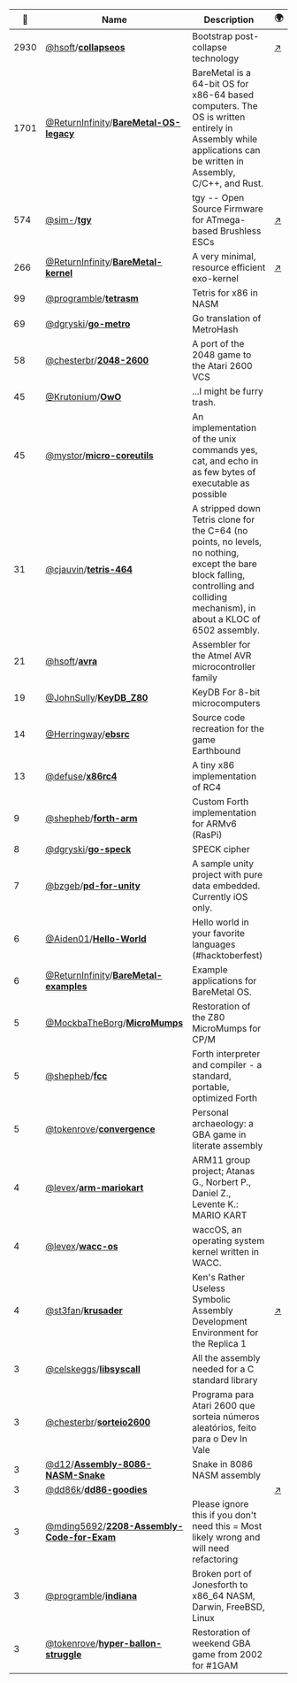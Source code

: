 |:star2: | Name | Description | 🌍|
|---|---|---|---|
|2930|[@hsoft](https://github.com/hsoft)/[**collapseos**](https://github.com/hsoft/collapseos)|Bootstrap post-collapse technology|[:arrow_upper_right:](https://collapseos.org)|
|1701|[@ReturnInfinity](https://github.com/ReturnInfinity)/[**BareMetal-OS-legacy**](https://github.com/ReturnInfinity/BareMetal-OS-legacy)|BareMetal is a 64-bit OS for x86-64 based computers. The OS is written entirely in Assembly while applications can be written in Assembly, C/C++, and Rust.||
|574|[@sim-](https://github.com/sim-)/[**tgy**](https://github.com/sim-/tgy)|tgy -- Open Source Firmware for ATmega-based Brushless ESCs|[:arrow_upper_right:](http://0x.ca/tgy/)|
|266|[@ReturnInfinity](https://github.com/ReturnInfinity)/[**BareMetal-kernel**](https://github.com/ReturnInfinity/BareMetal-kernel)|A very minimal, resource efficient exo-kernel|[:arrow_upper_right:](http://www.returninfinity.com)|
|99|[@programble](https://github.com/programble)/[**tetrasm**](https://github.com/programble/tetrasm)|Tetris for x86 in NASM||
|69|[@dgryski](https://github.com/dgryski)/[**go-metro**](https://github.com/dgryski/go-metro)|Go translation of MetroHash||
|58|[@chesterbr](https://github.com/chesterbr)/[**2048-2600**](https://github.com/chesterbr/2048-2600)|A port of the 2048 game to the Atari 2600 VCS||
|45|[@Krutonium](https://github.com/Krutonium)/[**OwO**](https://github.com/Krutonium/OwO)|...I might be furry trash.||
|45|[@mystor](https://github.com/mystor)/[**micro-coreutils**](https://github.com/mystor/micro-coreutils)|An implementation of the unix commands yes, cat, and echo in as few bytes of executable as possible||
|31|[@cjauvin](https://github.com/cjauvin)/[**tetris-464**](https://github.com/cjauvin/tetris-464)|A stripped down Tetris clone for the C=64 (no points, no levels, no nothing, except the bare block falling, controlling and colliding mechanism), in about a KLOC of 6502 assembly.||
|21|[@hsoft](https://github.com/hsoft)/[**avra**](https://github.com/hsoft/avra)|Assembler for the Atmel AVR microcontroller family||
|19|[@JohnSully](https://github.com/JohnSully)/[**KeyDB_Z80**](https://github.com/JohnSully/KeyDB_Z80)|KeyDB For 8-bit microcomputers||
|14|[@Herringway](https://github.com/Herringway)/[**ebsrc**](https://github.com/Herringway/ebsrc)|Source code recreation for the game Earthbound||
|13|[@defuse](https://github.com/defuse)/[**x86rc4**](https://github.com/defuse/x86rc4)|A tiny x86 implementation of RC4||
|9|[@shepheb](https://github.com/shepheb)/[**forth-arm**](https://github.com/shepheb/forth-arm)|Custom Forth implementation for ARMv6 (RasPi)||
|8|[@dgryski](https://github.com/dgryski)/[**go-speck**](https://github.com/dgryski/go-speck)|SPECK cipher||
|7|[@bzgeb](https://github.com/bzgeb)/[**pd-for-unity**](https://github.com/bzgeb/pd-for-unity)|A sample unity project with pure data embedded.  Currently iOS only. ||
|6|[@Aiden01](https://github.com/Aiden01)/[**Hello-World**](https://github.com/Aiden01/Hello-World)|Hello world in your favorite languages (#hacktoberfest)||
|6|[@ReturnInfinity](https://github.com/ReturnInfinity)/[**BareMetal-examples**](https://github.com/ReturnInfinity/BareMetal-examples)|Example applications for BareMetal OS.||
|5|[@MockbaTheBorg](https://github.com/MockbaTheBorg)/[**MicroMumps**](https://github.com/MockbaTheBorg/MicroMumps)|Restoration of the Z80 MicroMumps for CP/M||
|5|[@shepheb](https://github.com/shepheb)/[**fcc**](https://github.com/shepheb/fcc)|Forth interpreter and compiler - a standard, portable, optimized Forth||
|5|[@tokenrove](https://github.com/tokenrove)/[**convergence**](https://github.com/tokenrove/convergence)|Personal archaeology: a GBA game in literate assembly||
|4|[@levex](https://github.com/levex)/[**arm-mariokart**](https://github.com/levex/arm-mariokart)|ARM11 group project; Atanas G., Norbert P., Daniel Z., Levente K.: MARIO KART||
|4|[@levex](https://github.com/levex)/[**wacc-os**](https://github.com/levex/wacc-os)|waccOS, an operating system kernel written in WACC.||
|4|[@st3fan](https://github.com/st3fan)/[**krusader**](https://github.com/st3fan/krusader)|Ken's Rather Useless Symbolic Assembly Development Environment for the Replica 1|[:arrow_upper_right:](http://school.anhb.uwa.edu.au/personalpages/kwessen/apple1/Krusader.htm)|
|3|[@celskeggs](https://github.com/celskeggs)/[**libsyscall**](https://github.com/celskeggs/libsyscall)|All the assembly needed for a C standard library||
|3|[@chesterbr](https://github.com/chesterbr)/[**sorteio2600**](https://github.com/chesterbr/sorteio2600)|Programa para Atari 2600 que sorteia números aleatórios, feito para o Dev In Vale||
|3|[@d12](https://github.com/d12)/[**Assembly-8086-NASM-Snake**](https://github.com/d12/Assembly-8086-NASM-Snake)|Snake in 8086 NASM assembly||
|3|[@dd86k](https://github.com/dd86k)/[**dd86-goodies**](https://github.com/dd86k/dd86-goodies)||[:arrow_upper_right:](https://git.dd86k.space/dd86-goodies)|
|3|[@mding5692](https://github.com/mding5692)/[**2208-Assembly-Code-for-Exam**](https://github.com/mding5692/2208-Assembly-Code-for-Exam)|Please ignore this if you don't need this = Most likely wrong and will need refactoring||
|3|[@programble](https://github.com/programble)/[**indiana**](https://github.com/programble/indiana)|Broken port of Jonesforth to x86_64 NASM, Darwin, FreeBSD, Linux||
|3|[@tokenrove](https://github.com/tokenrove)/[**hyper-ballon-struggle**](https://github.com/tokenrove/hyper-ballon-struggle)|Restoration of weekend GBA game from 2002 for #1GAM||

